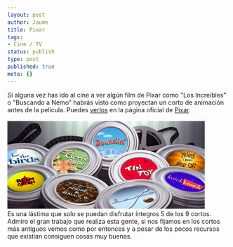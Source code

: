 ```yaml
---
layout: post
author: Jaume
title: Pixar
tags:
- Cine / TV
status: publish
type: post
published: true
meta: {}
---
```

Si alguna vez has ido al cine a ver algún film de Pixar como "Los Increíbles" o "Buscando a Nemo" habrás visto como proyectan un corto de animación antes de la película. Puedes <a href="http://www.pixar.com/shorts/">verlos</a> en la página oficial de <a href="http://www.pixar.com">Pixar</a>.<br /><br />
<img src="../images_posts/pixar.jpg" alt="Pixar" class="center noborder"/><br />
Es una lástima que solo se puedan disfrutar íntegros 5 de los 9 cortos. Admiro el gran trabajo que realiza esta gente, si nos fijamos en los cortos más antiguos vemos como por entonces y a pesar de los pocos recursos que existían consiguen cosas muy buenas.
